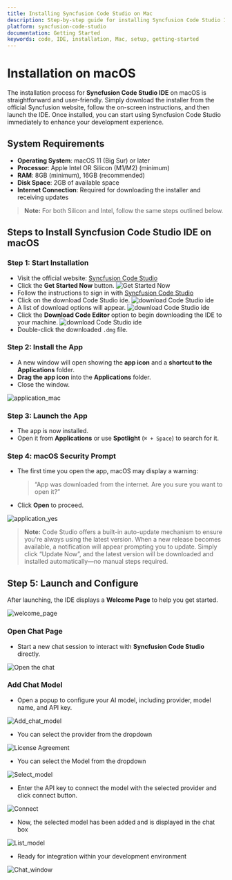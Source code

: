 ```yaml
---
title: Installing Syncfusion Code Studio on Mac
description: Step-by-step guide for installing Syncfusion Code Studio IDE on Mac operating system.
platform: syncfusion-code-studio
documentation: Getting Started
keywords: code, IDE, installation, Mac, setup, getting-started
---
```


# Installation on macOS

The installation process for **Syncfusion Code Studio IDE** on macOS is straightforward and user-friendly. Simply download the installer from the official Syncfusion website, follow the on-screen instructions, and then launch the IDE. Once installed, you can start using Syncfusion Code Studio immediately to enhance your development experience.



## System Requirements

- **Operating System**: macOS 11 (Big Sur) or later
- **Processor**: Apple Intel OR Silicon (M1/M2) (minimum)
- **RAM**: 8GB (minimum), 16GB (recommended)
- **Disk Space**: 2GB of available space
- **Internet Connection**: Required for downloading the installer and receiving updates

> **Note:** For both Silicon and Intel, follow the same steps outlined below.

##  Steps to Install Syncfusion Code Studio IDE on macOS

###  Step 1: Start Installation

- Visit the official website: [Syncfusion Code Studio](https://www.syncfusion.com/code-studio)
- Click the **Get Started Now** button.
  <img src="./getting-started-image/windowsgetstarted.png" alt="Get Started Now"  />
- Follow the instructions to sign in with [Syncfusion Code Studio](/code-studio/enterprise-server/getting-started)
- Click on the download Code Studio ide.
  <img src="./getting-started-image/downloadcodestudio.png" alt="download Code Studio ide"  />
- A list of download options will appear.
  <img src="./getting-started-image/downloadoptions.png" alt="download Code Studio ide"  />
- Click the **Download Code Editor** option to begin downloading the IDE to your machine.
  <img src="./getting-started-image/downloadicon.png" alt="download Code Studio ide"  />
- Double-click the downloaded `.dmg` file.

###  Step 2: Install the App

- A new window will open showing the **app icon** and a **shortcut to the Applications** folder.
- **Drag the app icon** into the **Applications** folder.
- Close the window.

<img src="./getting-started-image/mac1.png" alt="application_mac"  />

###  Step 3: Launch the App

- The app is now installed.
- Open it from **Applications** or use **Spotlight** (`⌘ + Space`) to search for it.

###  Step 4: macOS Security Prompt

- The first time you open the app, macOS may display a warning:
  > “App was downloaded from the internet. Are you sure you want to open it?”
- Click **Open** to proceed.


<img src="./getting-started-image/mac2.png" alt="application_yes"  />

> **Note:** Code Studio offers a built-in auto-update mechanism to ensure you're always using the latest version. When a new release becomes available, a notification will appear prompting you to update. Simply click “Update Now”, and the latest version will be downloaded and installed automatically—no manual steps required.

##  Step 5: Launch and Configure

After launching, the IDE displays a **Welcome Page** to help you get started.

<img src="./getting-started-image/macopenchat.png" alt="welcome_page"  />

###  Open Chat Page

- Start a new chat session to interact with **Syncfusion Code Studio** directly.

<img src="./getting-started-image/macopenchat2.png" alt="Open the chat"  />

### Add Chat Model

- Open a popup to configure your AI model, including provider, model name, and API key. 

<img src="./getting-started-image/addchatmodelopen.png" alt="Add_chat_model"  />

- You can select the provider from the dropdown

<img src="./getting-started-image/macaddmodel2.png" alt="License Agreement"  />

- You can select the Model from the dropdown

<img src="./getting-started-image/macaddmodel3.png" alt="Select_model"  />

- Enter the API key to connect the model with the selected provider and click connect button.

<img src="./getting-started-image/macaddmodel4.png" alt="Connect"  />

- Now, the selected model has been added and is displayed in the chat box

<img src="./getting-started-image/macaddmodel5.png" alt="List_model"  />

- Ready for integration within your development environment

<img src="./getting-started-image/macresult.png" alt="Chat_window"  />
